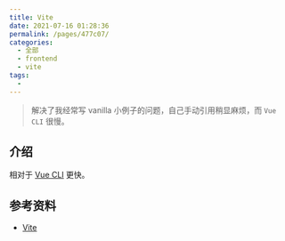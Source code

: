 ```yaml
---
title: Vite
date: 2021-07-16 01:28:36
permalink: /pages/477c07/
categories: 
  - 全部
  - frontend
  - vite
tags: 
  - 
---
```


> 解决了我经常写 vanilla 小例子的问题，自己手动引用稍显麻烦，而 `Vue CLI` 很慢。



## 介绍

相对于 [Vue CLI](https://cli.vuejs.org/zh/) 更快。



## 参考资料

+ [Vite](https://cn.vitejs.dev/)
